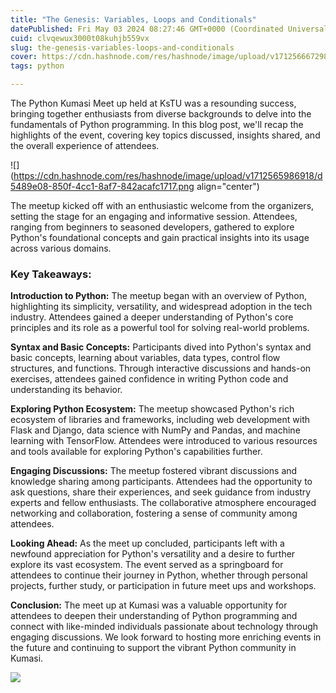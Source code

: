 ```yaml
---
title: "The Genesis: Variables, Loops and Conditionals"
datePublished: Fri May 03 2024 08:27:46 GMT+0000 (Coordinated Universal Time)
cuid: clvqewux3000t08kuhjb559vx
slug: the-genesis-variables-loops-and-conditionals
cover: https://cdn.hashnode.com/res/hashnode/image/upload/v1712566672984/e753b24c-d17e-4c70-b8c6-3af15ffa5280.jpeg
tags: python

---
```


The Python Kumasi Meet up held at KsTU was a resounding success, bringing together enthusiasts from diverse backgrounds to delve into the fundamentals of Python programming. In this blog post, we'll recap the highlights of the event, covering key topics discussed, insights shared, and the overall experience of attendees.

![](https://cdn.hashnode.com/res/hashnode/image/upload/v1712565986918/d5489e08-850f-4cc1-8af7-842acafc1717.png align="center")

The meetup kicked off with an enthusiastic welcome from the organizers, setting the stage for an engaging and informative session. Attendees, ranging from beginners to seasoned developers, gathered to explore Python's foundational concepts and gain practical insights into its usage across various domains.

### **Key Takeaways:**

**Introduction to Python:** The meetup began with an overview of Python, highlighting its simplicity, versatility, and widespread adoption in the tech industry. Attendees gained a deeper understanding of Python's core principles and its role as a powerful tool for solving real-world problems.

**Syntax and Basic Concepts:** Participants dived into Python's syntax and basic concepts, learning about variables, data types, control flow structures, and functions. Through interactive discussions and hands-on exercises, attendees gained confidence in writing Python code and understanding its behavior.

**Exploring Python Ecosystem:** The meetup showcased Python's rich ecosystem of libraries and frameworks, including web development with Flask and Django, data science with NumPy and Pandas, and machine learning with TensorFlow. Attendees were introduced to various resources and tools available for exploring Python's capabilities further.

**Engaging Discussions:** The meetup fostered vibrant discussions and knowledge sharing among participants. Attendees had the opportunity to ask questions, share their experiences, and seek guidance from industry experts and fellow enthusiasts. The collaborative atmosphere encouraged networking and collaboration, fostering a sense of community among attendees.

**Looking Ahead:** As the meet up concluded, participants left with a newfound appreciation for Python's versatility and a desire to further explore its vast ecosystem. The event served as a springboard for attendees to continue their journey in Python, whether through personal projects, further study, or participation in future meet ups and workshops.

**Conclusion:** The meet up at Kumasi was a valuable opportunity for attendees to deepen their understanding of Python programming and connect with like-minded individuals passionate about technology through engaging discussions. We look forward to hosting more enriching events in the future and continuing to support the vibrant Python community in Kumasi.

![]( align="center")